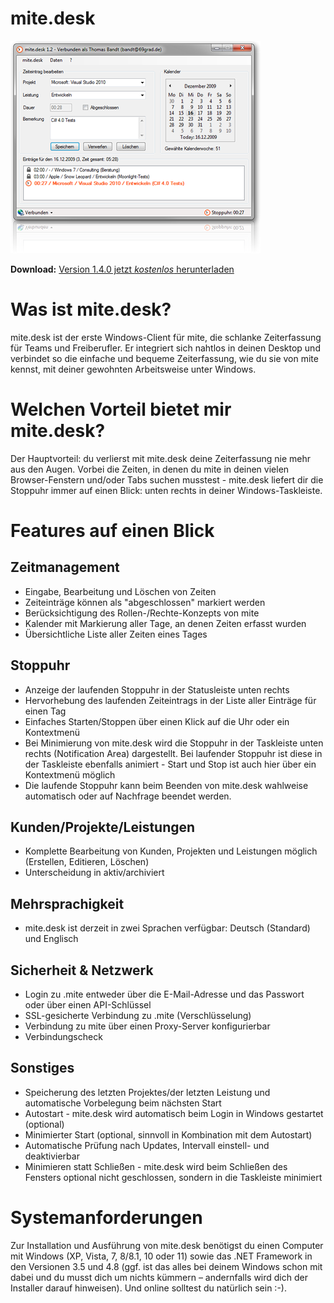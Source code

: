 mite.desk
=========

![](https://raw.githubusercontent.com/aspnetde/mite.desk/main/screenshot.png)

**Download:** [Version 1.4.0 jetzt *kostenlos* herunterladen](https://github.com/aspnetde/mite.desk/releases/download/1.4.0/mite.desk.msi)

# Was ist mite.desk?
mite.desk ist der erste Windows-Client für mite, die schlanke Zeiterfassung für Teams und Freiberufler. Er integriert sich nahtlos in deinen Desktop und verbindet so die einfache und bequeme Zeiterfassung, wie du sie von mite kennst, mit deiner gewohnten Arbeitsweise unter Windows.

# Welchen Vorteil bietet mir mite.desk?
Der Hauptvorteil: du verlierst mit mite.desk deine Zeiterfassung nie mehr aus den Augen. Vorbei die Zeiten, in denen du mite in deinen vielen Browser-Fenstern und/oder Tabs suchen musstest - mite.desk liefert dir die Stoppuhr immer auf einen Blick: unten rechts in deiner Windows-Taskleiste.

# Features auf einen Blick

## Zeitmanagement
* Eingabe, Bearbeitung und Löschen von Zeiten
* Zeiteinträge können als "abgeschlossen" markiert werden
* Berücksichtigung des Rollen-/Rechte-Konzepts von mite
* Kalender mit Markierung aller Tage, an denen Zeiten erfasst wurden
* Übersichtliche Liste aller Zeiten eines Tages 

## Stoppuhr
* Anzeige der laufenden Stoppuhr in der Statusleiste unten rechts
* Hervorhebung des laufenden Zeiteintrags in der Liste aller Einträge für einen Tag
* Einfaches Starten/Stoppen über einen Klick auf die Uhr oder ein Kontextmenü
* Bei Minimierung von mite.desk wird die Stoppuhr in der Taskleiste unten rechts (Notification Area) dargestellt. Bei laufender Stoppuhr ist diese in der Taskleiste ebenfalls animiert - Start und Stop ist auch hier über ein Kontextmenü möglich
* Die laufende Stoppuhr kann beim Beenden von mite.desk wahlweise automatisch oder auf Nachfrage beendet werden. 

## Kunden/Projekte/Leistungen
* Komplette Bearbeitung von Kunden, Projekten und Leistungen möglich (Erstellen, Editieren, Löschen)
* Unterscheidung in aktiv/archiviert 

## Mehrsprachigkeit
* mite.desk ist derzeit in zwei Sprachen verfügbar: Deutsch (Standard) und Englisch 

## Sicherheit & Netzwerk
* Login zu .mite entweder über die E-Mail-Adresse und das Passwort oder über einen API-Schlüssel
* SSL-gesicherte Verbindung zu .mite (Verschlüsselung)
* Verbindung zu mite über einen Proxy-Server konfigurierbar
* Verbindungscheck

## Sonstiges
* Speicherung des letzten Projektes/der letzten Leistung und automatische Vorbelegung beim nächsten Start
* Autostart - mite.desk wird automatisch beim Login in Windows gestartet (optional)
* Minimierter Start (optional, sinnvoll in Kombination mit dem Autostart)
* Automatische Prüfung nach Updates, Intervall einstell- und deaktivierbar
* Minimieren statt Schließen - mite.desk wird beim Schließen des Fensters optional nicht geschlossen, sondern in die Taskleiste minimiert

# Systemanforderungen
Zur Installation und Ausführung von mite.desk benötigst du einen Computer mit Windows (XP, Vista, 7, 8/8.1, 10 oder 11) sowie das .NET Framework in den Versionen 3.5 und 4.8 (ggf. ist das alles bei deinem Windows schon mit dabei und du musst dich um nichts kümmern – andernfalls wird dich der Installer darauf hinweisen). Und online solltest du natürlich sein :-).

